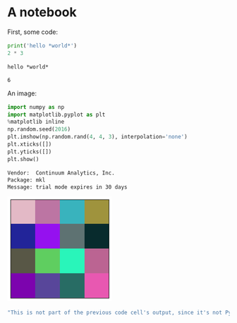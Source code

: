 # A notebook

First, some code:

```python
print('hello *world*')
2 * 3
```

```stdout
hello *world*
```

```result
6
```

An image:

```python
import numpy as np
import matplotlib.pyplot as plt
%matplotlib inline
np.random.seed(2016)
plt.imshow(np.random.rand(4, 4, 3), interpolation='none')
plt.xticks([])
plt.yticks([])
plt.show()
```

```stderr
Vendor:  Continuum Analytics, Inc.
Package: mkl
Message: trial mode expires in 30 days
```

![<matplotlib.figure.Figure at 0x7f205474bf98>](output_4_1.png)

```javascript
"This is not part of the previous code cell's output, since it's not Python."
```
